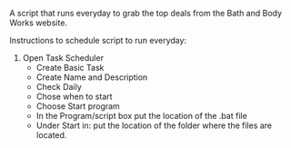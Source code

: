 A script that runs everyday to grab the top deals from the Bath and Body Works website.

Instructions to schedule script to run everyday:

1. Open Task Scheduler
	- Create Basic Task
	- Create Name and Description
	- Check Daily
	- Chose when to start
	- Choose Start program
	- In the Program/script box put the location of the .bat file
	- Under Start in:
		put the location of the folder where the files are located.